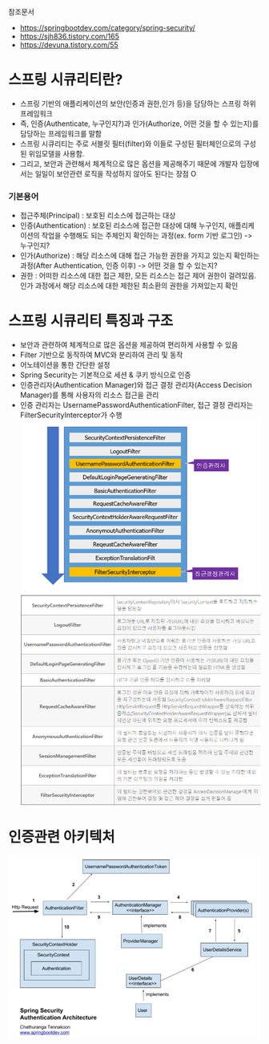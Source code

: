 참조문서
- https://springbootdev.com/category/spring-security/
- https://sjh836.tistory.com/165
- https://devuna.tistory.com/55

# 스프링 시큐리티란?
- 스프링 기반의 애플리케이션의 보안(인증과 권한,인가 등)을 담당하는 스프링 하위 프레임워크
- 즉, 인증(Authenticate, 누구인지?)과 인가(Authorize, 어떤 것을 할 수 있는지)를 담당하는 프레임워크를 말함
- 스프링 시큐리티는 주로 서블릿 필터(filter)와 이들로 구성된 필터체인으로의 구성된 위임모델을 사용함.
- 그리고, 보안과 관련해서 체계적으로 많은 옵션을 제공해주기 때문에 개발자 입장에서는 일일이 보안관련 로직을 작성하지 않아도 된다는 장점 O

### 기본용어
- 접근주체(Principal) : 보호된 리소스에 접근하는 대상
- 인증(Authentication) : 보호된 리소스에 접근한 대상에 대해 누구인지, 애플리케이션의 작업을 수행해도 되는 주체인지 확인하는 과정(ex. form 기반 로그인) -> 누구인지?
- 인가(Authorize) : 해당 리소스에 대해 접근 가능한 권한을 가지고 있는지 확인하는 과정(After Authentication,  인증 이후) -> 어떤 것을 할 수 있는지?
- 권한 : 어떠한 리소스에 대한 접근 제한, 모든 리소스는 접근 제어 권한이 걸려있음. 인가 과정에서 해당 리소스에 대한 제한된 최소환의 권한을 가져있는지 확인

# 스프링 시큐리티 특징과 구조
- 보안과 관련하여 체계적으로 많은 옵션을 제공하여 편리하게 사용할 수 있음
- Filter 기반으로 동작하여 MVC와 분리하여 관리 및 동작
- 어노테이션을 통한 간단한 설정
- Spring Security는 기본적으로 세션 & 쿠키 방식으로 인증
- 인증관리자(Authentication Manager)와 접근 결정 관리자(Access Decision Manager)를 통해 사용자의 리소스 접근을 관리
- 인증 관리자는 UsernamePasswordAuthenticationFilter, 접근 결정 관리자는 FilterSecurityInterceptor가 수행
![img.png](img.png)
![img_1.png](img_1.png)

# 인증관련 아키텍처
![img_5.png](img_5.png)


